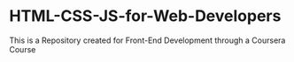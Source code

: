 # HTML-CSS-JS-for-Web-Developers
This is a Repository created for Front-End Development through a Coursera Course
